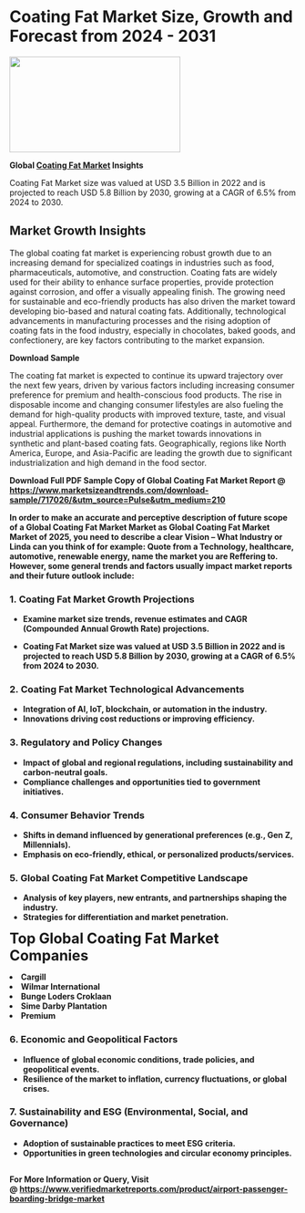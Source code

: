 <H1>Coating Fat Market Size, Growth and Forecast from 2024 - 2031</H1><img class="aligncenter size-medium wp-image-584254" src="https://thirdeyenews.in/wp-content/uploads/2024/09/Global-Market-Research-300x168.jpeg" alt="" width="300" height="168" /><p><strong>Global&nbsp;<a href="https://www.marketsizeandtrends.com/download-sample/717026/&amp;utm_source=Pulse&amp;utm_medium=210">Coating Fat Market</a> Insights</strong></p><p>Coating Fat Market size was valued at USD 3.5 Billion in 2022 and is projected to reach USD 5.8 Billion by 2030, growing at a CAGR of 6.5% from 2024 to 2030.</p><p><h2>Market Growth Insights</h2> <p>The global coating fat market is experiencing robust growth due to an increasing demand for specialized coatings in industries such as food, pharmaceuticals, automotive, and construction. Coating fats are widely used for their ability to enhance surface properties, provide protection against corrosion, and offer a visually appealing finish. The growing need for sustainable and eco-friendly products has also driven the market toward developing bio-based and natural coating fats. Additionally, technological advancements in manufacturing processes and the rising adoption of coating fats in the food industry, especially in chocolates, baked goods, and confectionery, are key factors contributing to the market expansion.</p> <p><strong>Download Sample</strong></p> <p>The coating fat market is expected to continue its upward trajectory over the next few years, driven by various factors including increasing consumer preference for premium and health-conscious food products. The rise in disposable income and changing consumer lifestyles are also fueling the demand for high-quality products with improved texture, taste, and visual appeal. Furthermore, the demand for protective coatings in automotive and industrial applications is pushing the market towards innovations in synthetic and plant-based coating fats. Geographically, regions like North America, Europe, and Asia-Pacific are leading the growth due to significant industrialization and high demand in the food sector.</p> <p><strong></p><p><span class=""><strong>Download Full PDF Sample Copy of Global Coating Fat Market Report</strong> @ <a href="https://www.marketsizeandtrends.com/download-sample/717026/&amp;utm_source=Pulse&amp;utm_medium=210" target="_blank">https://www.marketsizeandtrends.com/download-sample/717026/&amp;utm_source=Pulse&amp;utm_medium=210</a></span></p><p>In order to make an accurate and perceptive description of future scope of a Global&nbsp;Coating Fat Market Market as Global&nbsp;Coating Fat Market Market of 2025, you need to describe a clear Vision &ndash; What Industry or Linda can you think of for example: Quote from a Technology, healthcare, automotive, renewable energy, name the market you are Reffering to. However, some general trends and factors usually impact market reports and their future outlook include:</p><h3>1.&nbsp;<strong>Coating Fat Market Growth Projections</strong></h3><ul><li>Examine market size trends, revenue estimates and CAGR (Compounded Annual Growth Rate) projections.</li><li><p>Coating Fat Market size was valued at USD 3.5 Billion in 2022 and is projected to reach USD 5.8 Billion by 2030, growing at a CAGR of 6.5% from 2024 to 2030.</p></li></ul><h3>2.&nbsp;<strong>Coating Fat Market Technological Advancements</strong></h3><ul><li>Integration of AI, IoT, blockchain, or automation in the industry.</li><li>Innovations driving cost reductions or improving efficiency.</li></ul><h3>3.&nbsp;<strong>Regulatory and Policy Changes</strong></h3><ul><li>Impact of global and regional regulations, including sustainability and carbon-neutral goals.</li><li>Compliance challenges and opportunities tied to government initiatives.</li></ul><h3>4.&nbsp;<strong>Consumer Behavior Trends</strong></h3><ul><li>Shifts in demand influenced by generational preferences (e.g., Gen Z, Millennials).</li><li>Emphasis on eco-friendly, ethical, or personalized products/services.</li></ul><h3>5.&nbsp;<strong>Global Coating Fat Market Competitive Landscape</strong></h3><ul><li>Analysis of key players, new entrants, and partnerships shaping the industry.</li><li>Strategies for differentiation and market penetration.</li></ul><p data-pm-slice="1 1 []"><span style="color: inherit; font-family: inherit; font-size: 25px;">Top Global Coating Fat Market Companies</span></p><div class="" data-test-id=""><p><li>Cargill</li><li> Wilmar International</li><li> Bunge Loders Croklaan</li><li> Sime Darby Plantation</li><li> Premium</li></p></div><h3>6.&nbsp;<strong>Economic and Geopolitical Factors</strong></h3><ul><li>Influence of global economic conditions, trade policies, and geopolitical events.</li><li>Resilience of the market to inflation, currency fluctuations, or global crises.</li></ul><h3>7.&nbsp;<strong>Sustainability and ESG (Environmental, Social, and Governance)</strong></h3><ul><li>Adoption of sustainable practices to meet ESG criteria.</li><li>Opportunities in green technologies and circular economy principles.</li></ul><h2><strong style="font-size: 14px;">For More Information or Query, Visit @&nbsp;</strong><a style="background-color: #ffffff; font-size: 14px;" href="https://www.marketsizeandtrends.com/report/coating-fat-market/" target="_blank">https://www.verifiedmarketreports.com/product/airport-passenger-boarding-bridge-market</a></h2>

